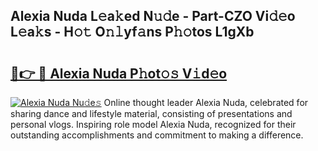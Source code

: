 ## Alexia Nuda L𝚎a𝚔ed N𝚞𝚍e - Part-CZO Vi𝚍𝚎o L𝚎a𝚔s - H𝚘𝚝 O𝚗𝚕yf𝚊ns P𝚑𝚘tos L1gXb

# <h2><a href="http://kf76gl.oniu.top/?m=Alexia+Nuda">🔗👉 🔴 Alexia Nuda P𝚑ot𝚘𝚜 V𝚒d𝚎o</a></h2>

[![Alexia Nuda Nu𝚍e𝚜](https://i.imgur.com/0qMVB7G.gif)](http://kf76gl.oniu.top/?m=Alexia+Nuda)
Online thought leader Alexia Nuda, celebrated for sharing dance and lifestyle material, consisting of presentations and personal vlogs. Inspiring role model Alexia Nuda, recognized for their outstanding accomplishments and commitment to making a difference.  
